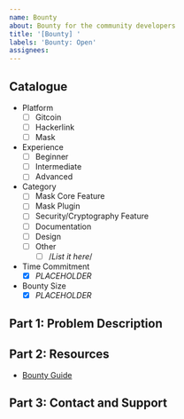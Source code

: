 ```yaml
---
name: Bounty
about: Bounty for the community developers
title: '[Bounty] '
labels: 'Bounty: Open'
assignees:
---
```


## Catalogue

- Platform
  - [ ] Gitcoin
  - [ ] Hackerlink
  - [ ] Mask
- Experience
  - [ ] Beginner
  - [ ] Intermediate
  - [ ] Advanced
- Category
  - [ ] Mask Core Feature
  - [ ] Mask Plugin
  - [ ] Security/Cryptography Feature
  - [ ] Documentation
  - [ ] Design
  - [ ] Other
    - [ ] /_List it here_/
- Time Commitment
  - [x] *PLACEHOLDER*
- Bounty Size
  - [x] *PLACEHOLDER*

## Part 1: Problem Description

## Part 2: Resources

- [Bounty Guide](https://github.com/DimensionDev/Maskbook/tree/master/docs/bounty-guide.md)

## Part 3: Contact and Support
